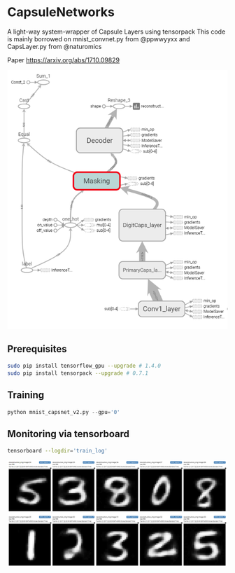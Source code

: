 # CapsuleNetworks
 A light-way system-wrapper of Capsule Layers using tensorpack
 This code is mainly borrowed on mnist_convnet.py from @ppwwyyxx and CapsLayer.py from @naturomics 
 
 Paper https://arxiv.org/abs/1710.09829
 
<p align="center">
  <img src="/images/Architecture.PNG">
</p>

 
 ## Prerequisites
 ```bash
 sudo pip install tensorflow_gpu --upgrade # 1.4.0
 sudo pip install tensorpack --upgrade # 0.7.1
 ```
 
 ## Training
 ```python
 python mnist_capsnet_v2.py --gpu='0'
 ```
 
 ## Monitoring via tensorboard
 ```bash
 tensorboard --logdir='train_log'
 ```
<p align="center">
  <img src="/images/Visualization.PNG">
</p>

 
 
 
 
